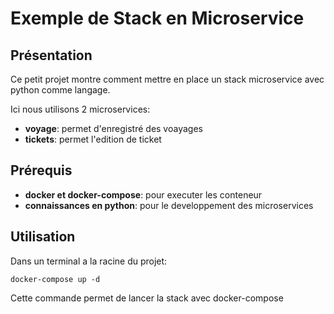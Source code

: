 # Exemple de Stack en Microservice

## Présentation
Ce petit projet montre comment mettre en place un stack microservice avec python comme langage.

Ici nous utilisons 2 microservices:
- **voyage**: permet d'enregistré des voayages
- **tickets**: permet l'edition de ticket

## Prérequis
* **docker et docker-compose**: pour executer les conteneur
* **connaissances en python**: pour le developpement des microservices

## Utilisation
Dans un terminal a la racine du projet:
```
docker-compose up -d
```
Cette commande permet de lancer la stack avec docker-compose

